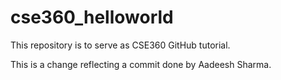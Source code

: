 # cse360_helloworld
This repository is to serve as CSE360 GitHub tutorial.

This is a change reflecting a commit done by Aadeesh Sharma.
